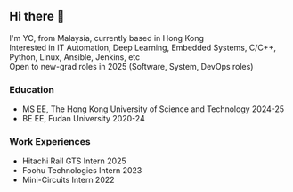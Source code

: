 ## Hi there 👋

I'm YC, from Malaysia, currently based in Hong Kong  
Interested in IT Automation, Deep Learning, Embedded Systems, C/C++, Python, Linux, Ansible, Jenkins, etc  
Open to new-grad roles in 2025 (Software, System, DevOps roles)

### Education
- MS EE, The Hong Kong University of Science and Technology 2024-25
- BE EE, Fudan University 2020-24

### Work Experiences
- Hitachi Rail GTS Intern 2025
- Foohu Technologies Intern 2023
- Mini-Circuits Intern 2022

<!--
**ceravio/ceravio** is a ✨ _special_ ✨ repository because its `README.md` (this file) appears on your GitHub profile.

Here are some ideas to get you started:

- 🔭 I’m currently working on ...
- 🌱 I’m currently learning ...
- 👯 I’m looking to collaborate on ...
- 🤔 I’m looking for help with ...
- 💬 Ask me about ...
- 📫 How to reach me: ...
- 😄 Pronouns: ...
- ⚡ Fun fact: ...
-->
